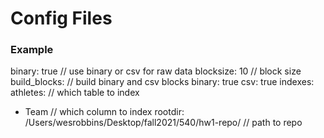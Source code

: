 # Config Files
### Example

binary: true    // use binary or csv for raw data
blocksize: 10   // block size
build_blocks:   // build binary and csv blocks
  binary: true
  csv: true
indexes:        
  athletes:     // which table to index
  - Team        // which column to index
rootdir: /Users/wesrobbins/Desktop/fall2021/540/hw1-repo/   // path to repo
